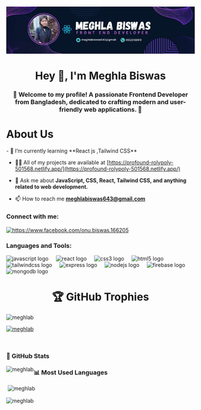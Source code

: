 ![Profile Banner](https://github.com/MeghlaB/MeghlaB/blob/main/githubBanner.jpg) 


<h1 align="center">Hey 👋, I'm Meghla Biswas</h1>
<h3 align="center">🌟 Welcome to my profile! A passionate Frontend Developer from Bangladesh, dedicated to crafting modern and user-friendly web applications. 🚀</h3>


<h1 align="legt">About Us</h1>
- 🌱 I’m currently learning **React js ,Tailwind CSS**

- 👨‍💻 All of my projects are available at [https://profound-rolypoly-501568.netlify.app/](https://profound-rolypoly-501568.netlify.app/)

- 💬 Ask me about **JavaScript, CSS, React, Tailwind CSS, and anything related to web development.**

- 📫 How to reach me **meghlabiswas643@gmail.com**

<h3 align="left">Connect with me:</h3>
<p align="left">
<a href="https://fb.com/https://www.facebook.com/onu.biswas.166205" target="blank"><img align="center" src="https://raw.githubusercontent.com/rahuldkjain/github-profile-readme-generator/master/src/images/icons/Social/facebook.svg" alt="https://www.facebook.com/onu.biswas.166205" height="30" width="40" /></a>
</p>

<h3 align="left">Languages and Tools:</h3>
<p align="left"> 
  <img src="https://cdn.jsdelivr.net/gh/devicons/devicon/icons/javascript/javascript-original.svg" height="40" alt="javascript logo"  />
  <img width="12" />
  <img src="https://cdn.jsdelivr.net/gh/devicons/devicon/icons/react/react-original.svg" height="40" alt="react logo"  />
  <img width="12" />
  <img src="https://cdn.jsdelivr.net/gh/devicons/devicon/icons/css3/css3-original.svg" height="40" alt="css3 logo"  />
  <img width="12" />
  <img src="https://cdn.jsdelivr.net/gh/devicons/devicon/icons/html5/html5-original.svg" height="40" alt="html5 logo"  />
  <img width="12" />
  <img src="https://cdn.jsdelivr.net/gh/devicons/devicon/icons/tailwindcss/tailwindcss-original-wordmark.svg" height="40" alt="tailwindcss logo"  />
  <img width="12" />
  <img src="https://cdn.jsdelivr.net/gh/devicons/devicon/icons/express/express-original.svg" height="40" alt="express logo"  />
  <img width="12" />
  <img src="https://cdn.jsdelivr.net/gh/devicons/devicon/icons/nodejs/nodejs-original.svg" height="40" alt="nodejs logo"  />
  <img width="12" />
  <img src="https://cdn.jsdelivr.net/gh/devicons/devicon/icons/firebase/firebase-plain.svg" height="40" alt="firebase logo"  />
  <img width="12" />
  <img src="https://cdn.jsdelivr.net/gh/devicons/devicon/icons/mongodb/mongodb-original.svg" height="40" alt="mongodb logo"  />
</p>


<h1 align="center">🏆 GitHub Trophies</h1>

<p align="left"> <img src="https://komarev.com/ghpvc/?username=meghlab&label=Profile%20views&color=0e75b6&style=flat" alt="meghlab" /> </p>
<p align="left"> <a href="https://github.com/ryo-ma/github-profile-trophy"><img src="https://github-profile-trophy.vercel.app/?username=meghlab" alt="meghlab" /></a> </p>
<p align="left"> <a href="https://twitter.com/" target="blank"><img src="https://img.shields.io/twitter/follow/?logo=twitter&style=for-the-badge" alt="" /></a> </p>

<h3 align="left">🌟 GitHub Stats</h3>

<p><img align="left" src="https://github-readme-stats.vercel.app/api/top-langs?username=meghlab&show_icons=true&locale=en&layout=compact" alt="meghlab" /></p>


<h3 align="left">📊 Most Used Languages</h3>

<p>&nbsp;<img align="center" src="https://github-readme-stats.vercel.app/api?username=meghlab&show_icons=true&locale=en" alt="meghlab" /></p>

<p><img align="center" src="https://github-readme-streak-stats.herokuapp.com/?user=meghlab&" alt="meghlab" /></p>


